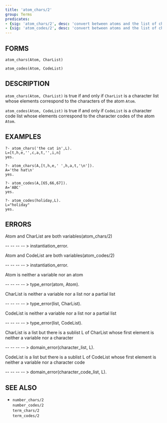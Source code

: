 ```yaml
---
title: 'atom_chars/2'
group: Terms
predicates:
- {sig: 'atom_chars/2', desc: 'convert between atoms and the list of characters representing the atom'}
- {sig: 'atom_codes/2', desc: 'convert between atoms and the list of character codes representing the atom'}
---
```


## FORMS
```
atom_chars(Atom, CharList)

atom_codes(Atom, CodeList)
```
## DESCRIPTION

`atom_chars(Atom, CharList)` is true if and only if `CharList` is a character list whose elements correspond to the characters of the atom `Atom`.

`atom_codes(Atom, CodeList)` is true if and only if `CodeList` is a character code list whose elements correspond to the character codes of the atom `Atom`.


## EXAMPLES

```
?- atom_chars('the cat in',L).
L=[t,h,e,'',c,a,t,'',i,n]
yes.
```

```
?- atom_chars(A,[t,h,e,' ',h,a,t,'\n']).
A='the hat\n'
yes.
```

```
?- atom_codes(A,[65,66,67]).
A='ABC'
yes.
```

```
?- atom_codes(holiday,L).
L="holiday"
yes.
```



## ERRORS

Atom and CharList are both variables(atom_chars/2)

-- -- -- -- &gt; instantiation_error.

Atom and CodeList are both variables(atom_codes/2)

-- -- -- -- &gt; instantiation_error.

Atom is neither a variable nor an atom

-- -- -- -- &gt; type_error(atom, Atom).

CharList is neither a variable nor a list nor a partial list

-- -- -- -- &gt; type_error(list, CharList).

CodeList is neither a variable nor a list nor a partial list

-- -- -- -- &gt; type_error(list, CodeList).

CharList is a list but there is a sublist L of CharList whose first element is neither a variable nor a character

-- -- -- -- &gt; domain_error(character_list, L).

CodeList is a list but there is a sublist L of CodeList whose first element is neither a variable nor a character code

-- -- -- -- &gt; domain_error(character_code_list, L).


## SEE ALSO

- `number_chars/2`  
`number_codes/2`  
`term_chars/2`  
`term_codes/2`
